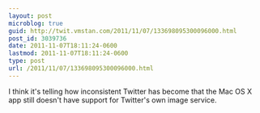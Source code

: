```yaml
---
layout: post
microblog: true
guid: http://twit.vmstan.com/2011/11/07/133698095300096000.html
post_id: 3039736
date: 2011-11-07T18:11:24-0600
lastmod: 2011-11-07T18:11:24-0600
type: post
url: /2011/11/07/133698095300096000.html
---
```

I think it's telling how inconsistent Twitter has become that the Mac OS X app still doesn't have support for Twitter's own image service.
